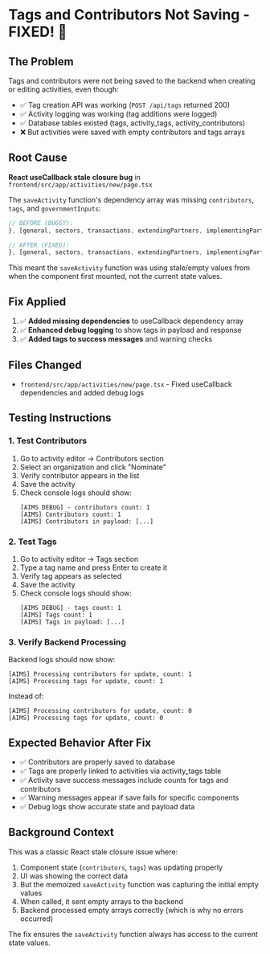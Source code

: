 # Tags and Contributors Not Saving - FIXED! 🎉

## The Problem
Tags and contributors were not being saved to the backend when creating or editing activities, even though:
- ✅ Tag creation API was working (`POST /api/tags` returned 200)
- ✅ Activity logging was working (tag additions were logged)
- ✅ Database tables existed (tags, activity_tags, activity_contributors)
- ❌ But activities were saved with empty contributors and tags arrays

## Root Cause
**React useCallback stale closure bug** in `frontend/src/app/activities/new/page.tsx`

The `saveActivity` function's dependency array was missing `contributors`, `tags`, and `governmentInputs`:

```javascript
// BEFORE (BUGGY):
}, [general, sectors, transactions, extendingPartners, implementingPartners, governmentPartners, contacts, activeSection, router, user]);

// AFTER (FIXED):
}, [general, sectors, transactions, extendingPartners, implementingPartners, governmentPartners, contacts, contributors, tags, governmentInputs, activeSection, router, user]);
```

This meant the `saveActivity` function was using stale/empty values from when the component first mounted, not the current state values.

## Fix Applied
1. ✅ **Added missing dependencies** to useCallback dependency array
2. ✅ **Enhanced debug logging** to show tags in payload and response
3. ✅ **Added tags to success messages** and warning checks

## Files Changed
- `frontend/src/app/activities/new/page.tsx` - Fixed useCallback dependencies and added debug logs

## Testing Instructions

### 1. Test Contributors
1. Go to activity editor → Contributors section
2. Select an organization and click "Nominate"
3. Verify contributor appears in the list
4. Save the activity
5. Check console logs should show:
   ```
   [AIMS DEBUG] - contributors count: 1
   [AIMS] Contributors count: 1
   [AIMS] Contributors in payload: [...]
   ```

### 2. Test Tags  
1. Go to activity editor → Tags section
2. Type a tag name and press Enter to create it
3. Verify tag appears as selected
4. Save the activity
5. Check console logs should show:
   ```
   [AIMS DEBUG] - tags count: 1
   [AIMS] Tags count: 1
   [AIMS] Tags in payload: [...]
   ```

### 3. Verify Backend Processing
Backend logs should now show:
```
[AIMS] Processing contributors for update, count: 1
[AIMS] Processing tags for update, count: 1
```
Instead of:
```
[AIMS] Processing contributors for update, count: 0
[AIMS] Processing tags for update, count: 0
```

## Expected Behavior After Fix
- ✅ Contributors are properly saved to database
- ✅ Tags are properly linked to activities via activity_tags table
- ✅ Activity save success messages include counts for tags and contributors
- ✅ Warning messages appear if save fails for specific components
- ✅ Debug logs show accurate state and payload data

## Background Context
This was a classic React stale closure issue where:
1. Component state (`contributors`, `tags`) was updating properly
2. UI was showing the correct data
3. But the memoized `saveActivity` function was capturing the initial empty values
4. When called, it sent empty arrays to the backend
5. Backend processed empty arrays correctly (which is why no errors occurred)

The fix ensures the `saveActivity` function always has access to the current state values. 